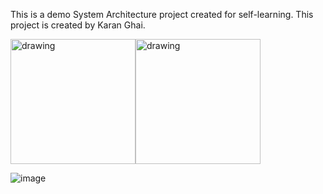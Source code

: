 This is a demo System Architecture project created for self-learning.
This project is created by Karan Ghai.

<div style="display: flex;">
    <img src="https://github.com/karanghai9/systemArchitectureDemo1/assets/37792167/5274cb78-1387-47b7-af62-0406bc303187" alt="drawing" width="200"/>
    <img src="https://github.com/karanghai9/systemArchitectureDemo1/assets/37792167/48d9fbbd-d25c-4980-8be8-fe1aceefe967" alt="drawing" width="200"/>
</div>

![image](https://github.com/karanghai9/systemArchitectureDemo1/assets/37792167/0705ef2d-ac4f-4ecf-9ccc-f0df7e537b5b)




